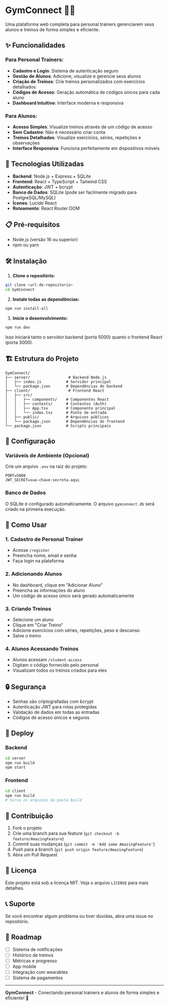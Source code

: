 # GymConnect 🏋️‍♂️

Uma plataforma web completa para personal trainers gerenciarem seus alunos e treinos de forma simples e eficiente.

## ✨ Funcionalidades

### Para Personal Trainers:
- **Cadastro e Login**: Sistema de autenticação seguro
- **Gestão de Alunos**: Adicione, visualize e gerencie seus alunos
- **Criação de Treinos**: Crie treinos personalizados com exercícios detalhados
- **Códigos de Acesso**: Geração automática de códigos únicos para cada aluno
- **Dashboard Intuitivo**: Interface moderna e responsiva

### Para Alunos:
- **Acesso Simples**: Visualize treinos através de um código de acesso
- **Sem Cadastro**: Não é necessário criar conta
- **Treinos Detalhados**: Visualize exercícios, séries, repetições e observações
- **Interface Responsiva**: Funciona perfeitamente em dispositivos móveis

## 🚀 Tecnologias Utilizadas

- **Backend**: Node.js + Express + SQLite
- **Frontend**: React + TypeScript + Tailwind CSS
- **Autenticação**: JWT + bcrypt
- **Banco de Dados**: SQLite (pode ser facilmente migrado para PostgreSQL/MySQL)
- **Ícones**: Lucide React
- **Roteamento**: React Router DOM

## 📋 Pré-requisitos

- Node.js (versão 16 ou superior)
- npm ou yarn

## 🛠️ Instalação

1. **Clone o repositório:**
```bash
git clone <url-do-repositorio>
cd GymConnect
```

2. **Instale todas as dependências:**
```bash
npm run install-all
```

3. **Inicie o desenvolvimento:**
```bash
npm run dev
```

Isso iniciará tanto o servidor backend (porta 5000) quanto o frontend React (porta 3000).

## 🏗️ Estrutura do Projeto

```
GymConnect/
├── server/                 # Backend Node.js
│   ├── index.js           # Servidor principal
│   └── package.json       # Dependências do backend
├── client/                 # Frontend React
│   ├── src/
│   │   ├── components/    # Componentes React
│   │   ├── contexts/      # Contextos (Auth)
│   │   ├── App.tsx        # Componente principal
│   │   └── index.tsx      # Ponto de entrada
│   ├── public/            # Arquivos públicos
│   └── package.json       # Dependências do frontend
└── package.json           # Scripts principais
```

## 🔧 Configuração

### Variáveis de Ambiente (Opcional)
Crie um arquivo `.env` na raiz do projeto:

```env
PORT=5000
JWT_SECRET=sua-chave-secreta-aqui
```

### Banco de Dados
O SQLite é configurado automaticamente. O arquivo `gymconnect.db` será criado na primeira execução.

## 📱 Como Usar

### 1. Cadastro de Personal Trainer
- Acesse `/register`
- Preencha nome, email e senha
- Faça login na plataforma

### 2. Adicionando Alunos
- No dashboard, clique em "Adicionar Aluno"
- Preencha as informações do aluno
- Um código de acesso único será gerado automaticamente

### 3. Criando Treinos
- Selecione um aluno
- Clique em "Criar Treino"
- Adicione exercícios com séries, repetições, peso e descanso
- Salve o treino

### 4. Alunos Acessando Treinos
- Alunos acessam `/student-access`
- Digitam o código fornecido pelo personal
- Visualizam todos os treinos criados para eles

## 🔒 Segurança

- Senhas são criptografadas com bcrypt
- Autenticação JWT para rotas protegidas
- Validação de dados em todas as entradas
- Códigos de acesso únicos e seguros

## 🚀 Deploy

### Backend
```bash
cd server
npm run build
npm start
```

### Frontend
```bash
cd client
npm run build
# Sirva os arquivos da pasta build
```

## 🤝 Contribuição

1. Fork o projeto
2. Crie uma branch para sua feature (`git checkout -b feature/AmazingFeature`)
3. Commit suas mudanças (`git commit -m 'Add some AmazingFeature'`)
4. Push para a branch (`git push origin feature/AmazingFeature`)
5. Abra um Pull Request

## 📄 Licença

Este projeto está sob a licença MIT. Veja o arquivo `LICENSE` para mais detalhes.

## 📞 Suporte

Se você encontrar algum problema ou tiver dúvidas, abra uma issue no repositório.

## 🎯 Roadmap

- [ ] Sistema de notificações
- [ ] Histórico de treinos
- [ ] Métricas e progresso
- [ ] App mobile
- [ ] Integração com wearables
- [ ] Sistema de pagamentos

---

**GymConnect** - Conectando personal trainers e alunos de forma simples e eficiente! 💪
